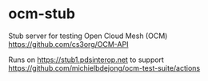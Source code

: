 # ocm-stub
Stub server for testing Open Cloud Mesh (OCM) https://github.com/cs3org/OCM-API

Runs on https://stub1.pdsinterop.net to support https://github.com/michielbdejong/ocm-test-suite/actions